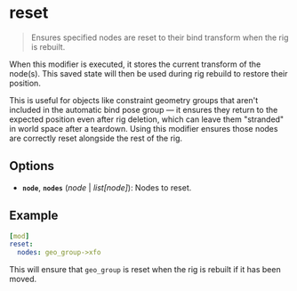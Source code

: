 # reset

> Ensures specified nodes are reset to their bind transform when the rig is rebuilt.

When this modifier is executed, it stores the current transform of the node(s). This saved state will then be used during rig rebuild to restore their position.

This is useful for objects like constraint geometry groups that aren't included in the automatic bind pose group — it ensures they return to the expected position even after rig deletion, which can leave them "stranded" in world space after a teardown. Using this modifier ensures those nodes are correctly reset alongside the rest of the rig.

## Options

- **`node`**, **`nodes`** (*node* | *list[node]*): Nodes to reset.

## Example

```yml
[mod]
reset:
  nodes: geo_group->xfo
```

This will ensure that `geo_group` is reset when the rig is rebuilt if it has been moved.
